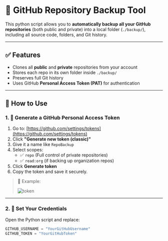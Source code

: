 # 🔄 GitHub Repository Backup Tool

This python script allows you to **automatically backup all your GitHub repositories** (both public and private) into a local folder (`./backup/`), including all source code, folders, and Git history.

---

## ✅ Features

- Clones all **public** and **private** repositories from your account
- Stores each repo in its own folder inside `./backup/`
- Preserves full Git history
- Uses GitHub **Personal Access Token (PAT)** for authentication

---

## 🚀 How to Use

### 1. 🔐 Generate a GitHub Personal Access Token

1. Go to: [https://github.com/settings/tokens](https://github.com/settings/tokens)
2. Click **"Generate new token (classic)"**
3. Give it a name like `RepoBackup`
4. Select scopes:
   - ✅ `repo` (Full control of private repositories)
   - ✅ `read:org` (if backing up organization repos)
5. Click **Generate token**
6. Copy the token and save it securely.

> 📸 Example:
>
> ![token](https://github.com/user-attachments/assets/93652252-fb94-417e-9af1-45c31b6ba33b)

---

### 2. 🧠 Set Your Credentials

Open the Python script and replace:

```python
GITHUB_USERNAME = "YourGitHubUsername"
GITHUB_TOKEN = "YourGitHubToken"
